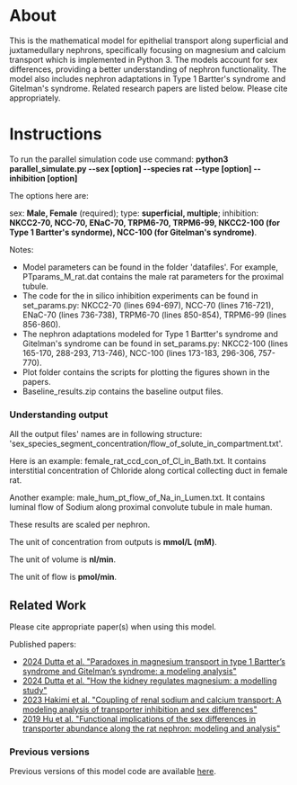 # About
This is the mathematical model for epithelial transport along superficial and juxtamedullary nephrons, specifically focusing on magnesium and calcium transport which is implemented in Python 3. The models account for sex differences, providing a better understanding of nephron functionality. The model also includes nephron adaptations in Type 1 Bartter's syndrome and Gitelman's syndrome. Related research papers are listed below. Please cite appropriately. 

# Instructions
To run the parallel simulation code use command: **python3 parallel_simulate.py --sex [option] --species rat --type [option] --inhibition [option]**

The options here are:

sex: **Male, Female** (required);
type: **superficial, multiple**;
inhibition: **NKCC2-70, NCC-70, ENaC-70, TRPM6-70, TRPM6-99, NKCC2-100 (for Type 1 Bartter's syndorme), NCC-100 (for Gitelman's syndrome)**.

Notes:
* Model parameters can be found in the folder 'datafiles'. For example, PTparams_M_rat.dat contains the male rat parameters for the proximal tubule.
* The code for the in silico inhibition experiments can be found in set_params.py: NKCC2-70 (lines 694-697), NCC-70 (lines 716-721), ENaC-70 (lines 736-738), TRPM6-70 (lines 850-854), TRPM6-99 (lines 856-860).
* The nephron adaptations modeled for Type 1 Bartter's syndrome and Gitelman's syndrome can be found in set_params.py: NKCC2-100 (lines 165-170, 288-293, 713-746), NCC-100 (lines 173-183, 296-306, 757-770).
* Plot folder contains the scripts for plotting the figures shown in the papers.
* Baseline_results.zip contains the baseline output files.

### Understanding output

All the output files' names are in following structure: 'sex_species_segment_concentration/flow_of_solute_in_compartment.txt'. 

Here is an example: female_rat_ccd_con_of_Cl_in_Bath.txt. It contains interstitial concentration of Chloride along cortical collecting duct in female rat.

Another example: male_hum_pt_flow_of_Na_in_Lumen.txt. It contains luminal flow of Sodium along proximal convolute tubule in male human.

These results are scaled per nephron.

The unit of concentration from outputs is **mmol/L (mM)**.

The unit of volume is **nl/min**.

The unit of flow is **pmol/min**.

## Related Work
Please cite appropriate paper(s) when using this model.

Published papers:
* [2024 Dutta et al. "Paradoxes in magnesium transport in type 1 Bartter’s syndrome and Gitelman’s syndrome: a modeling analysis"](https://journals.physiology.org/doi/abs/10.1152/ajprenal.00117.2024)
* [2024 Dutta et al. "How the kidney regulates magnesium: a modelling study"](https://royalsocietypublishing.org/doi/full/10.1098/rsos.231484)
* [2023 Hakimi et al. "Coupling of renal sodium and calcium transport: A modeling analysis of transporter inhibition and sex differences"](https://journals.physiology.org/doi/abs/10.1152/ajprenal.00145.2023)
* [2019 Hu et al. "Functional implications of the sex differences in transporter abundance along the rat nephron: modeling and analysis"](https://journals.physiology.org/doi/full/10.1152/ajprenal.00352.2019)




### Previous versions
Previous versions of this model code are available [here](https://github.com/Layton-Lab/nephron).

